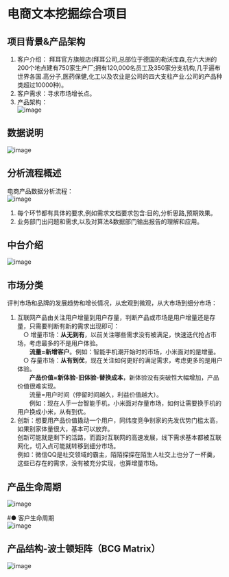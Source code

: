 # 电商文本挖掘综合项目

## 项目背景&产品架构
1. 客户介绍： 拜耳官方旗舰店(拜耳公司,总部位于德国的勒沃库森,在六大洲的200个地点建有750家生产厂;拥有120,000名员工及350家分支机构,几乎遍布世界各国.高分子,医药保健,化工以及农业是公司的四大支柱产业.公司的产品种类超过10000种)。  
2. 客户需求：寻求市场增长点。  
3. 产品架构：  
![image](https://user-images.githubusercontent.com/43529683/133570584-1b6bb26c-9a9e-46f5-ab0e-23a111515a66.png#pic_center)

##  数据说明
![image](https://user-images.githubusercontent.com/43529683/133570630-665e098f-e442-4a80-92cf-f23f57d23b9d.png#pic_center)


## 分析流程概述
电商产品数据分析流程：  
![image](https://user-images.githubusercontent.com/43529683/133576885-c0140855-4e2c-4b94-bcb9-0c9d87ef36a5.png#pic_center)

1. 每个环节都有具体的要求,例如需求文档要求包含:目的,分析思路,预期效果。  
2. 业务部门出问题和需求,以及对算法&数据部门输出报告的理解和应用。  

## 中台介绍
![image](https://user-images.githubusercontent.com/43529683/133576937-07495153-1402-434b-bd56-eadad602cf38.png#pic_center)

## 市场分类
评判市场和品牌的发展趋势和增长情况，从宏观到微观，从大市场到细分市场：  
1. 互联网产品由关注用户增量到用户存量，判断产品或市场是用户增量还是存量，只需要判断有新的需求出现即可：  
&emsp;○ 增量市场：**从无到有**，以前关注哪些需求没有被满足，快速迭代抢占市场，考虑最多的不是用户体验。  
&emsp;&emsp;**流量=新增客户**。例如：智能手机潮开始时的市场，小米面对的是增量。  
&emsp;○ 存量市场：**从有到优**，现在关注如何更好的满足需求，考虑更多的是用户体验。  
&emsp;&emsp;**产品价值=新体验-旧体验-替换成本**，新体验没有突破性大幅增加，产品价值很难实现。  
&emsp;&emsp;流量=用户时间（停留时间越久，利益价值越大）。  
&emsp;&emsp;例如：现在人手一台智能手机，小米面对存量市场，如何让需要换手机的用户换成小米，从有到优。  
2. 创新：想要用产品价值撬动一个用户，同纬度竞争别家的先发优势门槛太高，如果别家体量很大，基本可以放弃。  
创新可能就是剩下的活路，而面对互联网的高速发展，线下需求基本都被互联网化，切入点可能就转移到细分市场。  
例如：微信QQ是社交领域的霸主，陌陌探探在陌生人社交上也分了一杯羹，这些已存在的需求，没有被充分实现，也算增量市场。  

## 产品生命周期
![image](https://user-images.githubusercontent.com/43529683/133577014-5ff3b9bf-ca5d-481b-b627-0869e93b948e.png#pic_center)

#● 客户生命周期  
![image](https://user-images.githubusercontent.com/43529683/133577060-ec44c321-11ee-4759-b707-6009fc38797a.png#pic_center)

## 产品结构-波士顿矩阵（BCG Matrix）
![image](https://user-images.githubusercontent.com/43529683/133577097-db635bb3-fb8f-4e6f-83aa-01e01699ef9e.png#pic_center)

